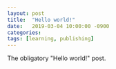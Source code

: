 ```yaml
---
layout: post
title:  "Hello world!"
date:   2019-03-04 10:00:00 -0900
categories: 
tags: [learning, publishing]
---
```


The obligatory "Hello world!" post.
